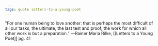 ```yaml
---
tags: quote letters-to-a-young-poet 
---
```


"For one human being to love another: that is perhaps the most difficult of all our tasks, the ultimate, the last test and proof, the work for which all other work is but a preparation." —Rainer Maria Rilke, [[Letters to a Young Poet]] pg. 41